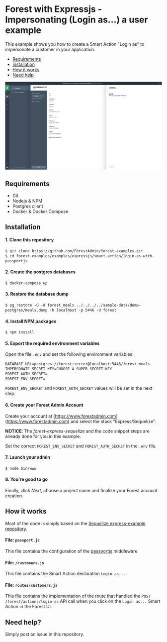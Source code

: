 # Forest with Expressjs - Impersonating (Login as...) a user example

This example shows you how to create a Smart Action "Login as" to impersonate a
customer in your application.

- [Requirements](#requirements)
- [Installation](#installation)
- [How it works](#how-it-works)
- [Need help](#need-help)

![Screenshot](screenshot.png?raw=true "Screenshot")

## Requirements
- Git
- Nodejs & NPM
- Postgres client
- Docker & Docker Compose

## Installation

#### 1. Clone this repository
```
$ git clone https://github.com/ForestAdmin/forest-examples.git
$ cd forest-examples/examples/expressjs/smart-action/login-as-with-passportjs
```

#### 2. Create the postgres databases
```
$ docker-compose up
```

#### 3. Restore the database dump
```
$ pg_restore -O -d forest_meals ../../../../sample-data/dump-postgres/meals.dump -h localhost -p 5446 -U forest
```

#### 4. Install NPM packages

```
$ npm install
```

#### 5. Export the required environment variables
Open the file `.env` and set the following environment variables:

```
DATABASE_URL=postgres://forest:secret@localhost:5446/forest_meals
IMPERSONATE_SECRET_KEY=CHOOSE_A_SUPER_SECRET_KEY
FOREST_AUTH_SECRET=
FOREST_ENV_SECRET=
```

`FOREST_ENV_SECRET` and `FOREST_AUTH_SECRET` values will be set in the next step.

#### 6. Create your Forest Admin Account
Create your account at [https://www.forestadmin.com](https://www.forestadmin.com) and select the stack "Express/Sequelize".

**NOTICE**: The *forest-express-sequelize* and the code snippet steps are already done for you in this example.

Set the correct `FOREST_ENV_SECRET` and `FOREST_AUTH_SECRET` in the `.env` file.

#### 7. Launch your admin

```
$ node bin/www
```

#### 8. You're good to go

Finally, click *Next*, choose a project name and finalize your Forest account creation.

## How it works

Most of the code is simply based on the [Sequelize express-example repository](https://github.com/sequelize/express-example).

#### File: `passport.js`

This file contains the configuration of the [passportjs](http://www.passportjs.org) middleware.

#### File: `/customers.js`

This file contains the Smart Action declaration `Login as...`.

#### File: `routes/customers.js`

This file contains the implementation of the route that handled the `POST /forest/actions/login-as` API call when you click on the `Login as...` Smart Action in the Forest UI.

## Need help?

Simply post an issue in this repository.
